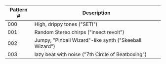 Pattern # | Description
---|---
000 | High, drippy tones ("SETI")
001 | Random Stereo chirps ("insect revolt")
002 | Jumpy, "Pinball Wizard"-like synth ("Skeeball Wizard")
003 | lazy beat with noise ("7th Circle of Beatboxing")
